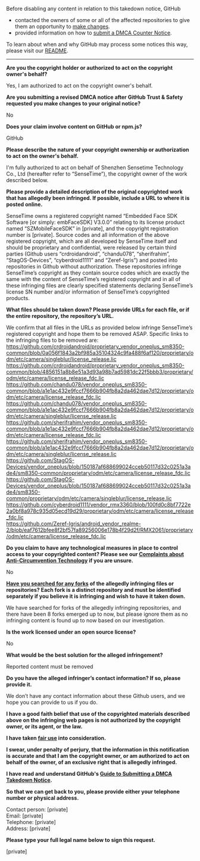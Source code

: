 Before disabling any content in relation to this takedown notice, GitHub
- contacted the owners of some or all of the affected repositories to give them an opportunity to [make changes](https://docs.github.com/en/github/site-policy/dmca-takedown-policy#a-how-does-this-actually-work).
- provided information on how to [submit a DMCA Counter Notice](https://docs.github.com/en/articles/guide-to-submitting-a-dmca-counter-notice).

To learn about when and why GitHub may process some notices this way, please visit our [README](https://github.com/github/dmca/blob/master/README.md#anatomy-of-a-takedown-notice).

---

**Are you the copyright holder or authorized to act on the copyright owner's behalf?**

Yes, I am authorized to act on the copyright owner's behalf.

**Are you submitting a revised DMCA notice after GitHub Trust & Safety requested you make changes to your original notice?**

No

**Does your claim involve content on GitHub or npm.js?**

GitHub

**Please describe the nature of your copyright ownership or authorization to act on the owner's behalf.**

I'm fully authorized to act on behalf of Shenzhen Sensetime Technology Co., Ltd (hereafter refer to “SenseTime”), the copyright owner of the work described below.

**Please provide a detailed description of the original copyrighted work that has allegedly been infringed. If possible, include a URL to where it is posted online.**

SenseTime owns a registered copyright named “Embedded Face SDK Software [or simply: embFaceSDK] V3.0.0” relating to its license product named “SZMobileFaceSDK” in [private], and the copyright registration number is [private]. Source codes and all information of the above registered copyright, which are all developed by SenseTime itself and should be proprietary and confidential, were released by certain third parties (Github users “crdroidandroid”, “chandu078”, “sherifrahim”, “StagOS-Devices”, “cyberdroid1111” and “Zeref-Igris”) and posted into repositories in Github without authorization. These repositories infringe SenseTime’s copyright as they contain source codes which are exactly the same with the content of SenseTime’s registered copyright and in all of these infringing files are clearly specified statements declaring SenseTime’s license SN number and/or information of SenseTime’s copyrighted products.

**What files should be taken down? Please provide URLs for each file, or if the entire repository, the repository’s URL.**

We confirm that all files in the URLs as provided below infringe SenseTime’s registered copyright and hope them to be removed ASAP. Specific links to the infringing files to be removed are:
https://github.com/crdroidandroid/proprietary_vendor_oneplus_sm8350-common/blob/0a056f1843a2bf985a35104324c9fa488f6af120/proprietary/odm/etc/camera/singleblur/license_release.lic  
https://github.com/crdroidandroid/proprietary_vendor_oneplus_sm8350-common/blob/4856151a8b8e51a3d93a98b7ad5981dc22f5bbb3/proprietary/odm/etc/camera/license_release_fdc.lic  
https://github.com/chandu078/vendor_oneplus_sm8350-common/blob/a1e1ac432e9fccf7666b904fb8a2da462dae7d12/proprietary/odm/etc/camera/license_release_fdc.lic  
https://github.com/chandu078/vendor_oneplus_sm8350-common/blob/a1e1ac432e9fccf7666b904fb8a2da462dae7d12/proprietary/odm/etc/camera/singleblur/license_release.lic  
https://github.com/sherifrahim/vendor_oneplus_sm8350-common/blob/a1e1ac432e9fccf7666b904fb8a2da462dae7d12/proprietary/odm/etc/camera/license_release_fdc.lic  
https://github.com/sherifrahim/vendor_oneplus_sm8350-common/blob/a1e1ac432e9fccf7666b904fb8a2da462dae7d12/proprietary/odm/etc/camera/singleblur/license_release.lic  
https://github.com/StagOS-Devices/vendor_oneplus/blob/150187af688699024cceb50117d32c0251a3ade4/sm8350-common/proprietary/odm/etc/camera/license_release_fdc.lic  
https://github.com/StagOS-Devices/vendor_oneplus/blob/150187af688699024cceb50117d32c0251a3ade4/sm8350-common/proprietary/odm/etc/camera/singleblur/license_release.lic  
https://github.com/cyberdroid1111/vendor_rmx3360/blob/100fd0c8bf7722e2a0bf8a978c935d05ecd19d29/proprietary/odm/etc/camera/license_release_fdc.lic  
https://github.com/Zeref-Igris/android_vendor_realme-2/blob/eaf7612bfee8f2bf57fa89256006e178b4f29d2f/RMX2061/proprietary/odm/etc/camera/license_release_fdc.lic

**Do you claim to have any technological measures in place to control access to your copyrighted content? Please see our <a href="https://docs.github.com/articles/guide-to-submitting-a-dmca-takedown-notice#complaints-about-anti-circumvention-technology">Complaints about Anti-Circumvention Technology</a> if you are unsure.**

No

**<a href="https://docs.github.com/articles/dmca-takedown-policy#b-what-about-forks-or-whats-a-fork">Have you searched for any forks</a> of the allegedly infringing files or repositories? Each fork is a distinct repository and must be identified separately if you believe it is infringing and wish to have it taken down.**

We have searched for forks of the allegedly infringing repositories, and there have been 8 forks emerged up to now, but please ignore them as no infringing content is found up to now based on our investigation.

**Is the work licensed under an open source license?**

No

**What would be the best solution for the alleged infringement?**

Reported content must be removed

**Do you have the alleged infringer’s contact information? If so, please provide it.**

We don’t have any contact information about these Github users, and we hope you can provide to us if you do.

**I have a good faith belief that use of the copyrighted materials described above on the infringing web pages is not authorized by the copyright owner, or its agent, or the law.**

**I have taken <a href="https://www.lumendatabase.org/topics/22">fair use</a> into consideration.**

**I swear, under penalty of perjury, that the information in this notification is accurate and that I am the copyright owner, or am authorized to act on behalf of the owner, of an exclusive right that is allegedly infringed.**

**I have read and understand GitHub's <a href="https://docs.github.com/articles/guide-to-submitting-a-dmca-takedown-notice/">Guide to Submitting a DMCA Takedown Notice</a>.**

**So that we can get back to you, please provide either your telephone number or physical address.**

Contact person: [private]  
Email: [private]  
Telephone: [private]  
Address: [private]  

**Please type your full legal name below to sign this request.**

[private]  
